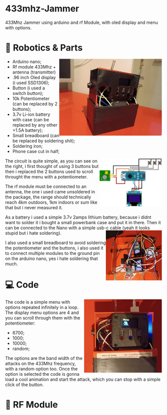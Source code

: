 # 433mhz-Jammer
433Mhz Jammer using arduino and rf Module, with oled display and menu with options.

# 🔋 Robotics & Parts

<img align="right" src="media/jammer1.jpg" width="330" />

- Arduino nano;
- Rf module 433Mhz + antenna (transmitter)
- .96 inch Oled display (i used SSD1306);
- Button (i used a switch button);
- 10k Potentiometer (can be replaced by 2 buttons);
- 3.7v Li-ion battery with case (can be replaced by any other +1.5A battery);
- Small breadboard (can be replaced by soldering shit);
- Soldering iron;
- Phone case cut in half;

<img align="right" src="media/jammer_circuit.png" width="200" />

The circuit is quite simple, as you can see on the right, i first thought of using 3 buttons but then i replaced the 2 buttons used to scroll throught the menu with a potentiometer. 

The rf module must be connected to an antenna, the one i used came unsoldered in the package, the range should technically reach 4km outdoors, 1km indoors or sum like that but i never measured it.  

As a battery i used a simple 3.7v 2amps lithium battery, because i didnt want to solder it i bought a small powerbank case and put it in there. Then it can be connected to the Nano with a simple usb-c cable (yeah it looks stupid but i hate soldering). <img align="right" src="media/jammer6.jpg" width="180" />

I also used a small breadboard to avoid soldering the potentiometer and the buttons, i also used it to connect multiple modules to the ground pin on the arduino nano, yes i hate soldering that much.

# 💻 Code

<img align="right" src="media/jammer3.jpg" width="250" />

The code is a simple menu with options repeated infinitely in a loop. The display menu options are 4 and you can scroll through them with the potentiometer:
- 6700;
- 1000;
- 10000;
- random;
  
The options are the band width of the attacks on the 433Mhz frequency, with a random option too. Once the option is selected the code is gonna load a cool animation and start the attack, which you can stop with a simple click of the button.


# 📡 RF Module

